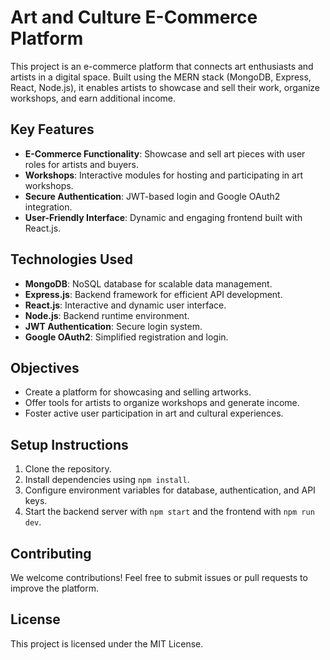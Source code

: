 # Art and Culture E-Commerce Platform

This project is an e-commerce platform that connects art enthusiasts and artists in a digital space. Built using the MERN stack (MongoDB, Express, React, Node.js), it enables artists to showcase and sell their work, organize workshops, and earn additional income. 

## Key Features

- **E-Commerce Functionality**: Showcase and sell art pieces with user roles for artists and buyers.
- **Workshops**: Interactive modules for hosting and participating in art workshops.
- **Secure Authentication**: JWT-based login and Google OAuth2 integration.
- **User-Friendly Interface**: Dynamic and engaging frontend built with React.js.

## Technologies Used

- **MongoDB**: NoSQL database for scalable data management.
- **Express.js**: Backend framework for efficient API development.
- **React.js**: Interactive and dynamic user interface.
- **Node.js**: Backend runtime environment.
- **JWT Authentication**: Secure login system.
- **Google OAuth2**: Simplified registration and login.

## Objectives

- Create a platform for showcasing and selling artworks.
- Offer tools for artists to organize workshops and generate income.
- Foster active user participation in art and cultural experiences.

## Setup Instructions

1. Clone the repository.
2. Install dependencies using `npm install`.
3. Configure environment variables for database, authentication, and API keys.
4. Start the backend server with `npm start` and the frontend with `npm run dev`.

## Contributing

We welcome contributions! Feel free to submit issues or pull requests to improve the platform.

## License

This project is licensed under the MIT License.
